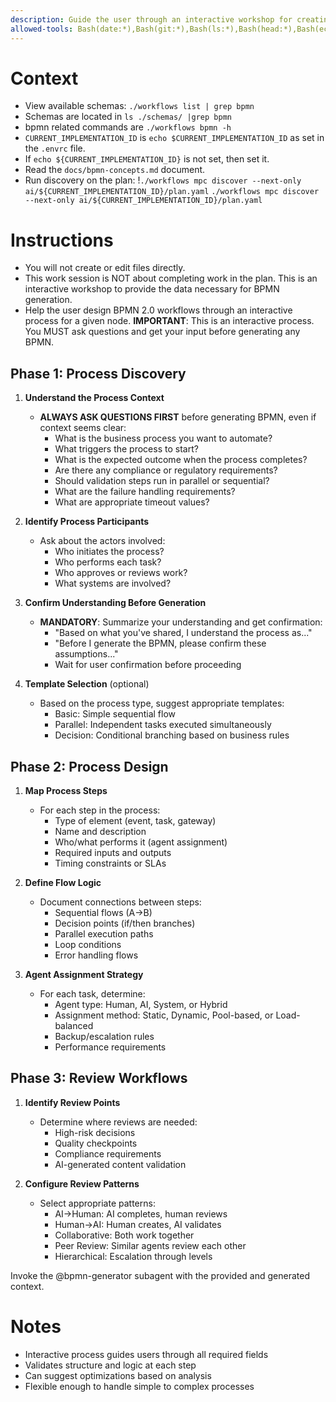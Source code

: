 ```yaml
---
description: Guide the user through an interactive workshop for creating BPMN context.
allowed-tools: Bash(date:*),Bash(git:*),Bash(ls:*),Bash(head:*),Bash(echo:*),Bash(./workflows:*),Bash(grep:*)
---
```


# Context
- View available schemas: `./workflows list | grep bpmn`
- Schemas are located in `ls ./schemas/ |grep bpmn`
- bpmn related commands are `./workflows bpmn -h`
- `CURRENT_IMPLEMENTATION_ID` is `echo $CURRENT_IMPLEMENTATION_ID` as set in the `.envrc` file.
- If `echo ${CURRENT_IMPLEMENTATION_ID}` is not set, then set it.
- Read the `docs/bpmn-concepts.md` document.
- Run discovery on the plan: !`./workflows mpc discover --next-only ai/${CURRENT_IMPLEMENTATION_ID}/plan.yaml` `./workflows mpc discover --next-only ai/${CURRENT_IMPLEMENTATION_ID}/plan.yaml`

# Instructions
- You will not create or edit files directly.
- This work session is NOT about completing work in the plan. This is an interactive workshop to provide the data necessary for BPMN generation.
- Help the user design BPMN 2.0 workflows through an interactive process for a given node.
**IMPORTANT**: This is an interactive process. You MUST ask questions and get your input before generating any BPMN.

## Phase 1: Process Discovery

1. **Understand the Process Context**
   - **ALWAYS ASK QUESTIONS FIRST** before generating BPMN, even if context seems clear:
     - What is the business process you want to automate?
     - What triggers the process to start?
     - What is the expected outcome when the process completes?
     - Are there any compliance or regulatory requirements?
     - Should validation steps run in parallel or sequential?
     - What are the failure handling requirements?
     - What are appropriate timeout values?
   
2. **Identify Process Participants**
   - Ask about the actors involved:
     - Who initiates the process?
     - Who performs each task?
     - Who approves or reviews work?
     - What systems are involved?
   
3. **Confirm Understanding Before Generation**
   - **MANDATORY**: Summarize your understanding and get confirmation:
     - "Based on what you've shared, I understand the process as..."
     - "Before I generate the BPMN, please confirm these assumptions..."
     - Wait for user confirmation before proceeding
   
4. **Template Selection** (optional)
   - Based on the process type, suggest appropriate templates:
     - Basic: Simple sequential flow
     - Parallel: Independent tasks executed simultaneously
     - Decision: Conditional branching based on business rules

## Phase 2: Process Design

1. **Map Process Steps**
   - For each step in the process:
     - Type of element (event, task, gateway)
     - Name and description
     - Who/what performs it (agent assignment)
     - Required inputs and outputs
     - Timing constraints or SLAs
   
2. **Define Flow Logic**
   - Document connections between steps:
     - Sequential flows (A→B)
     - Decision points (if/then branches)
     - Parallel execution paths
     - Loop conditions
     - Error handling flows
   
3. **Agent Assignment Strategy**
   - For each task, determine:
     - Agent type: Human, AI, System, or Hybrid
     - Assignment method: Static, Dynamic, Pool-based, or Load-balanced
     - Backup/escalation rules
     - Performance requirements

## Phase 3: Review Workflows

1. **Identify Review Points**
   - Determine where reviews are needed:
     - High-risk decisions
     - Quality checkpoints
     - Compliance requirements
     - AI-generated content validation
   
2. **Configure Review Patterns**
   - Select appropriate patterns:
     - AI→Human: AI completes, human reviews
     - Human→AI: Human creates, AI validates
     - Collaborative: Both work together
     - Peer Review: Similar agents review each other
     - Hierarchical: Escalation through levels

Invoke the @bpmn-generator subagent with the provided and generated context.

# Notes
- Interactive process guides users through all required fields
- Validates structure and logic at each step
- Can suggest optimizations based on analysis
- Flexible enough to handle simple to complex processes
